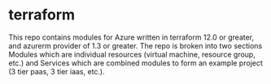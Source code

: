 # terraform

This repo contains modules for Azure written in terraform 12.0 or greater, and azurerm provider of 1.3 or greater. The repo is broken into two sections Modules which are individual resources (virtual machine, resource group, etc.) and Services which are combined modules to form an example project (3 tier paas, 3 tier iaas, etc.).
